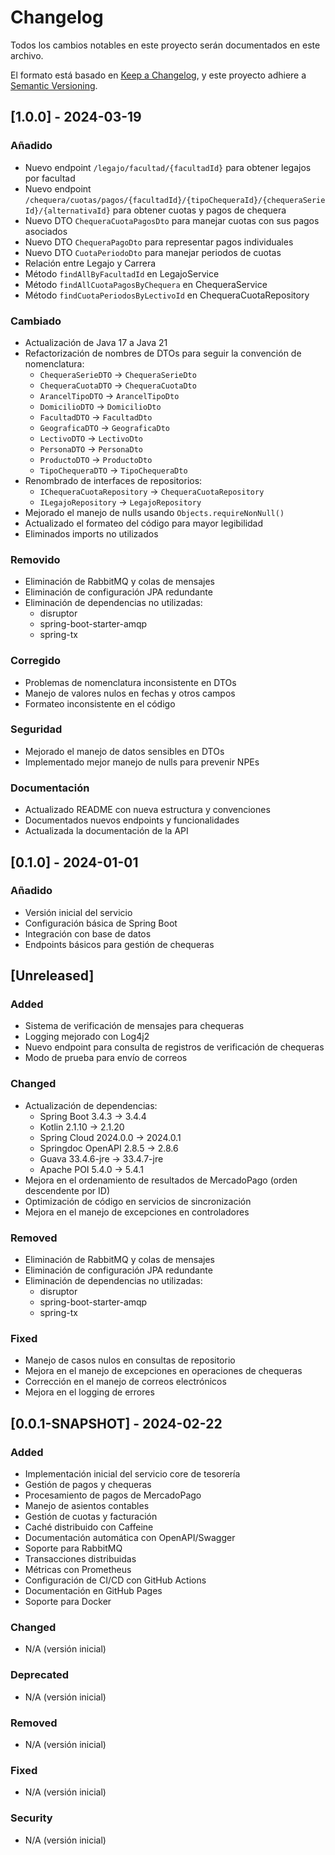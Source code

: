 # Changelog

Todos los cambios notables en este proyecto serán documentados en este archivo.

El formato está basado en [Keep a Changelog](https://keepachangelog.com/es-ES/1.0.0/),
y este proyecto adhiere a [Semantic Versioning](https://semver.org/spec/v2.0.0.html).

## [1.0.0] - 2024-03-19

### Añadido
- Nuevo endpoint `/legajo/facultad/{facultadId}` para obtener legajos por facultad
- Nuevo endpoint `/chequera/cuotas/pagos/{facultadId}/{tipoChequeraId}/{chequeraSerieId}/{alternativaId}` para obtener cuotas y pagos de chequera
- Nuevo DTO `ChequeraCuotaPagosDto` para manejar cuotas con sus pagos asociados
- Nuevo DTO `ChequeraPagoDto` para representar pagos individuales
- Nuevo DTO `CuotaPeriodoDto` para manejar periodos de cuotas
- Relación entre Legajo y Carrera
- Método `findAllByFacultadId` en LegajoService
- Método `findAllCuotaPagosByChequera` en ChequeraService
- Método `findCuotaPeriodosByLectivoId` en ChequeraCuotaRepository

### Cambiado
- Actualización de Java 17 a Java 21
- Refactorización de nombres de DTOs para seguir la convención de nomenclatura:
  - `ChequeraSerieDTO` -> `ChequeraSerieDto`
  - `ChequeraCuotaDTO` -> `ChequeraCuotaDto`
  - `ArancelTipoDTO` -> `ArancelTipoDto`
  - `DomicilioDTO` -> `DomicilioDto`
  - `FacultadDTO` -> `FacultadDto`
  - `GeograficaDTO` -> `GeograficaDto`
  - `LectivoDTO` -> `LectivoDto`
  - `PersonaDTO` -> `PersonaDto`
  - `ProductoDTO` -> `ProductoDto`
  - `TipoChequeraDTO` -> `TipoChequeraDto`
- Renombrado de interfaces de repositorios:
  - `IChequeraCuotaRepository` -> `ChequeraCuotaRepository`
  - `ILegajoRepository` -> `LegajoRepository`
- Mejorado el manejo de nulls usando `Objects.requireNonNull()`
- Actualizado el formateo del código para mayor legibilidad
- Eliminados imports no utilizados

### Removido
- Eliminación de RabbitMQ y colas de mensajes
- Eliminación de configuración JPA redundante
- Eliminación de dependencias no utilizadas:
  - disruptor
  - spring-boot-starter-amqp
  - spring-tx

### Corregido
- Problemas de nomenclatura inconsistente en DTOs
- Manejo de valores nulos en fechas y otros campos
- Formateo inconsistente en el código

### Seguridad
- Mejorado el manejo de datos sensibles en DTOs
- Implementado mejor manejo de nulls para prevenir NPEs

### Documentación
- Actualizado README con nueva estructura y convenciones
- Documentados nuevos endpoints y funcionalidades
- Actualizada la documentación de la API

## [0.1.0] - 2024-01-01
### Añadido
- Versión inicial del servicio
- Configuración básica de Spring Boot
- Integración con base de datos
- Endpoints básicos para gestión de chequeras

## [Unreleased]

### Added
- Sistema de verificación de mensajes para chequeras
- Logging mejorado con Log4j2
- Nuevo endpoint para consulta de registros de verificación de chequeras
- Modo de prueba para envío de correos

### Changed
- Actualización de dependencias:
  - Spring Boot 3.4.3 → 3.4.4
  - Kotlin 2.1.10 → 2.1.20
  - Spring Cloud 2024.0.0 → 2024.0.1
  - Springdoc OpenAPI 2.8.5 → 2.8.6
  - Guava 33.4.6-jre → 33.4.7-jre
  - Apache POI 5.4.0 → 5.4.1
- Mejora en el ordenamiento de resultados de MercadoPago (orden descendente por ID)
- Optimización de código en servicios de sincronización
- Mejora en el manejo de excepciones en controladores

### Removed
- Eliminación de RabbitMQ y colas de mensajes
- Eliminación de configuración JPA redundante
- Eliminación de dependencias no utilizadas:
  - disruptor
  - spring-boot-starter-amqp
  - spring-tx

### Fixed
- Manejo de casos nulos en consultas de repositorio
- Mejora en el manejo de excepciones en operaciones de chequeras
- Corrección en el manejo de correos electrónicos
- Mejora en el logging de errores

## [0.0.1-SNAPSHOT] - 2024-02-22

### Added
- Implementación inicial del servicio core de tesorería
- Gestión de pagos y chequeras
- Procesamiento de pagos de MercadoPago
- Manejo de asientos contables
- Gestión de cuotas y facturación
- Caché distribuido con Caffeine
- Documentación automática con OpenAPI/Swagger
- Soporte para RabbitMQ
- Transacciones distribuidas
- Métricas con Prometheus
- Configuración de CI/CD con GitHub Actions
- Documentación en GitHub Pages
- Soporte para Docker

### Changed
- N/A (versión inicial)

### Deprecated
- N/A (versión inicial)

### Removed
- N/A (versión inicial)

### Fixed
- N/A (versión inicial)

### Security
- N/A (versión inicial) 